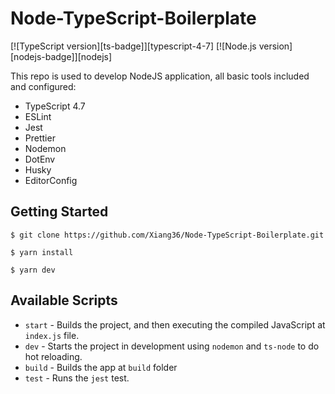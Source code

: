 # Node-TypeScript-Boilerplate

[![TypeScript version][ts-badge]][typescript-4-7]
[![Node.js version][nodejs-badge]][nodejs]

This repo is used to develop NodeJS application, all basic tools included and configured:

-   TypeScript 4.7
-   ESLint
-   Jest
-   Prettier
-   Nodemon
-   DotEnv
-   Husky
-   EditorConfig

## Getting Started

```
$ git clone https://github.com/Xiang36/Node-TypeScript-Boilerplate.git

$ yarn install

$ yarn dev

```

## Available Scripts

-   `start` - Builds the project, and then executing the compiled JavaScript at `index.js` file.
-   `dev` - Starts the project in development using `nodemon` and `ts-node` to do hot reloading.
-   `build` - Builds the app at `build` folder
-   `test` - Runs the `jest` test.
